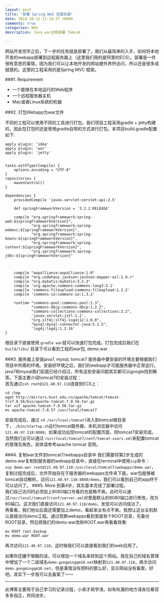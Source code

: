 ```yaml
---
layout: post
title: "部署 Spring Web 至服务器"
date: 2014-10-12 11:14:37 +0800
comments: true
categories: Web
description: Java war远程部署 Tomcat

---
```


网站开发完毕之后，下一步的任务就是部署了。我们从最简单的入手，如何将本地开发的webapp部署到远程服务器上（这里我们用的是阿里的ECS）。部署是一件很有意思的事情，因为我们可以让本地开发的网站被外界所访问，所以还是很多成就感的。这里的工程采用的是Spring MVC 框架。

###1. Requirement

* 一个能够在本地运行的Web程序  
* 一个远程服务器主机
* Mac或者Linux系统的机器

<!-- more -->

###2. 打包Webapp为war文件

不同的工程可以使用不同的工具进行打包，我们项目工程采用gradle + jetty构建的，因此在打包时还是使用gradle自带的方式进行打包。本项目build.gradle配置如下:  

```
apply plugin: 'idea'
apply plugin: 'war'
apply plugin: 'jetty'


tasks.withType(Compile) {
    options.encoding = "UTF-8"
}
repositories {
    mavenCentral()
}

dependencies {
    providedCompile 'javax.servlet:servlet-api:2.5'

    def springFrameworkVersion = '3.2.2.RELEASE'

    compile "org.springframework:spring-web:${springFrameworkVersion}",
            "org.springframework:spring-webmvc:${springFrameworkVersion}",
            "org.springframework:spring-beans:${springFrameworkVersion}",
            "org.springframework:spring-context:${springFrameworkVersion}",
            "org.springframework:spring-jdbc:${springFrameworkVersion}"



    compile "aopalliance:aopalliance:1.0"
    compile "org.codehaus.jackson:jackson-mapper-asl:1.9.+"
    compile "org.mybatis:mybatis:3.2.3"
    compile 'org.apache.commons:commons-lang3:3.1'
    compile 'commons-fileupload:commons-fileupload:1.2.2'
    compile 'commons-io:commons-io:1.3.2'

    runtime "commons-pool:commons-pool:1.3",
            "commons-dbcp:commons-dbcp:1.2.2",
            "commons-collections:commons-collections:3.2",
            'javax.servlet:jstl:1.2',
            "org.slf4j:slf4j-log4j12:1.6.0",
            "mysql:mysql-connector-java:5.1.5",
            'log4j:log4j:1.2.16'
}

```
根目录下直接使用 `gradle war`就可以快速打包完成。打包完成后我们在 `build/libs/` 目录下可以看到工程的war包, demo.war

###3. 服务器上安装java7, mysql, tomcat7
服务器中要安装的环境主要根据我们项目中所需的环境。安装好环境之后，我们的webapp才可能服务器中正常运行。java7和mysql我们前面已经介绍过，所有这些安装问题其实都可以google找到解答。下面主要介绍tomcat7的安装过程：    
首先通过`ssh root@121.40.97.118`连接到ECS上：

```
cd /tmp  
wget http://mirrors.hust.edu.cn/apache/tomcat/tomcat-7/v7.0.56/bin/apache-tomcat-7.0.56.tar.gz
tar xzf apache-tomcat-7.0.56.tar.gz
mv apache-tomcat-7.0.57 /usr/local/tomcat7

```
安装完成后，通过 `cd /usr/lcoal/tomcat7`进入到tomcat根目录下，`./bin/startup.sh`运行tomcat服务器，本机浏览器中访问 `121.40.97.118:8080`，如果成功出现tomcat的配置页面，则tomcat7安装完成。当然我们业可以通过 `/usr/local/tomcat7/conf/tomcat-users.xml`来配置tomcat的管理员角色，具体请参考apache tomcat 官网。

###4. 复制war文件到tomcat7/webapps目录中
我们需要将第2步生成的demo.war复制到服务器的webapp目录中，直接在terminal中使用`scp`命令：  
`scp demo.war root@121.40.97.118:/usr/local/tomcat7/webapps/demo.war`，复制过程完成后，文件开始存在于服务器的webapps文件夹下面，war包能够被tomcat自动解析。访问`121.40.97.118:8080/demo`，我们可以看到自己的app终于可以访问了。
###5. More
到第4步，其实基本完成了部署过程。  
我们自己访问时必须加上8080端口号看的也是略不爽。此时可以通过`/usr/local/tomcat7/conf/server.xml`对里面默认的8080端口进行修改，改为80端口。这次我们直接访问`121.40.97.118/demo`，发现可以访问成功了。    
再看看，我们地址后面还需要加上demo，看起来业有点不爽。我想让这台主机默认直接访问demo工程。通过观察webapps看到里面有个ROOT目录，先备份ROOT目录，然后把我们的demo.war改称ROOT.war再看看效果:  

```
mv ROOT root.backup  
mv demo.war ROOT.war

```
再次访问`121.40.97.118`，这时候我们可以直接看到我们的web应用了。  

如果你还嫌不够酷的话，可以增加一个域名来转到这个网站。我在自己的域名管理中增加了一个二级域名`demo.gongmingqm10.net`映射到`121.40.97.118`，再次访问`demo.gongmingqm10.net`，但是事情没有预料的那么好，显示网站没有备案，好吧。其实下一步我可以去备案了～～


---
此博客主要用于自己学习的记录过程，小弟才疏学浅，如有纰漏的地方请各位看官多多指正，共同进步。
